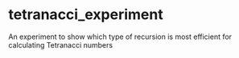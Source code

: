 # tetranacci_experiment
An experiment to show which type of recursion is most efficient for calculating Tetranacci numbers
